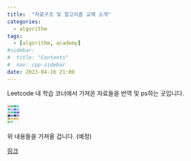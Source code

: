 ```yaml
---
title:  "자료구조 및 알고리즘 교재 소개" 
categories:
  - algorithm
tags:
  - [algorithm, academy]
#sidebar:
#  title: "Contents"
#  nav: cpp-sidebar
date: 2023-04-16 21:00
---
```


Leetcode 내 학습 코너에서 가져온 자료들을 번역 및 ps하는 곳입니다.

<img src="/assets/images/algorithm/algorithm.webp" height="50px" title="textbooks"/>

위 내용들을 가져올 겁니다. (예정)

[링크](https://leetcode.com/explore/learn/)
